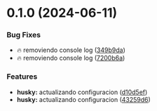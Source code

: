 # 0.1.0 (2024-06-11)


### Bug Fixes

* :fire: removiendo console log ([349b9da](https://github.com/epmyas2022/plantilla-backend-v2/commit/349b9daeb0ceafed1e22189c153a7c2d5447aa86))
* :fire: removiendo console log ([7200b6a](https://github.com/epmyas2022/plantilla-backend-v2/commit/7200b6a8426068edbb1e5fd8dbf0f25d2bb7a146))


### Features

* **husky:** actualizando configuracion ([d10d5ef](https://github.com/epmyas2022/plantilla-backend-v2/commit/d10d5ef29990dada0bdd50cf75d7e6283c85e1bb))
* **husky:** actualizando configuracion ([43259d6](https://github.com/epmyas2022/plantilla-backend-v2/commit/43259d658f6922d2c751a28cba45348de5ebd59b))



